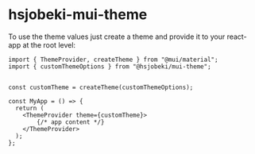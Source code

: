 # hsjobeki-mui-theme

To use the theme values just create a theme and provide it to your react-app at the root level:

```tsx
import { ThemeProvider, createTheme } from "@mui/material";
import { customThemeOptions } from "@hsjobeki/mui-theme";


const customTheme = createTheme(customThemeOptions);

const MyApp = () => {
  return (
    <ThemeProvider theme={customTheme}>
        {/* app content */}
    </ThemeProvider>
  );
};

```
